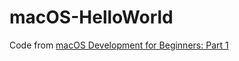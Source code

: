 # macOS-HelloWorld

Code from [macOS Development for Beginners: Part 1](https://www.raywenderlich.com/731-macos-development-for-beginners-part-1)
